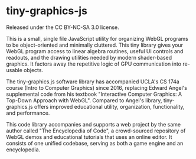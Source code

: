 # tiny-graphics-js

Released under the CC BY-NC-SA 3.0 license.

This is a small, single file JavaScript utility for organizing WebGL programs to be object-oriented and minimally cluttered.  This tiny library gives your WebGL program access to linear algebra routines, useful UI controls and readouts, and the drawing utilities needed by modern shader-based graphics.  It factors away the repetitive logic of GPU communication into re-usable objects.

The tiny-graphics.js software library has accompanied UCLA's CS 174a course (Intro to Computer Graphics) since 2016, replacing Edward Angel's supplemental code from his textbook "Interactive Computer Graphics: A Top-Down Approach with WebGL".  Compared to Angel's library, tiny-graphics.js offers improved educational utility, organization, functionality, and performance.

This code library accompanies and supports a web project by the same author called "The Encyclopedia of Code", a crowd-sourced repository of WebGL demos and educational tutorials that uses an online editor.  It consists of one unified codebase, serving as both a game engine and an encyclopedia.